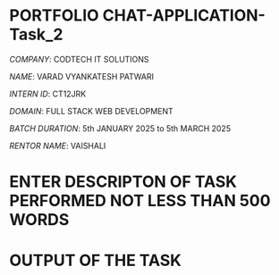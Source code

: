 # PORTFOLIO CHAT-APPLICATION-Task_2

*COMPANY*: CODTECH IT SOLUTIONS

*NAME*: VARAD VYANKATESH PATWARI

*INTERN ID*: CT12JRK

*DOMAIN*: FULL STACK WEB DEVELOPMENT

*BATCH DURATION*: 5th JANUARY 2025 to  5th MARCH 2025

*RENTOR NAME*: VAISHALI


# ENTER DESCRIPTON OF TASK PERFORMED NOT LESS THAN 500 WORDS 


# OUTPUT OF THE TASK
